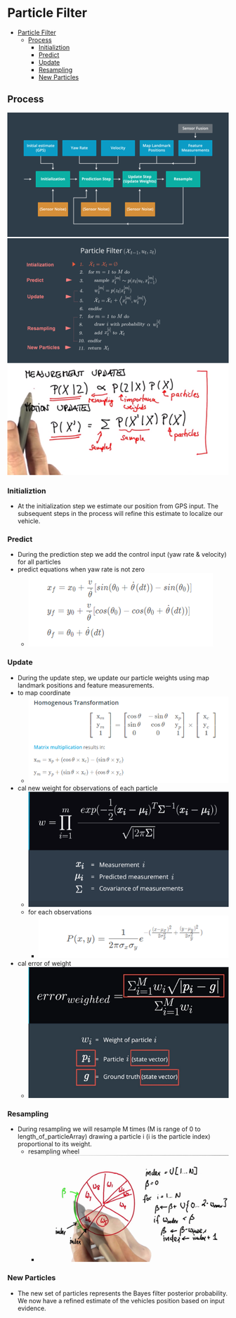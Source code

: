 # Particle Filter



- [Particle Filter](#particle-filter)
    - [Process](#process)
        - [Initializtion](#initializtion)
        - [Predict](#predict)
        - [Update](#update)
        - [Resampling](#resampling)
        - [New Particles](#new-particles)



## Process
![](./img/flowchart.png)
![](./img/pseudocode.png)
![](./img/particle_sum.png)




### Initializtion
- At the initialization step we estimate our position from GPS input. The subsequent steps in the process will refine this estimate to localize our vehicle.

### Predict
- During the prediction step we add the control input (yaw rate & velocity) for all particles
- predict equations when yaw rate is not zero
    - ![](./img/predict_equations.png)
  
### Update
- During the update step, we update our particle weights using map landmark positions and feature measurements.
- to map coordinate
    - ![](./img/transformation.png)
- cal new weight for observations of each particle
    - ![](./img/cal_new_weight_0.png)
    - for each observations
        - ![](./img/cal_new_weight.png)
- cal error of weight
    - ![](./img/error.png)

### Resampling
- During resampling we will resample M times (M is range of 0 to length_of_particleArray) drawing a particle i (i is the particle index) proportional to its weight. 
    - resampling wheel
        - ![](./img/resampling_wheel.jpg)

### New Particles
- The new set of particles represents the Bayes filter posterior probability. We now have a refined estimate of the vehicles position based on input evidence.